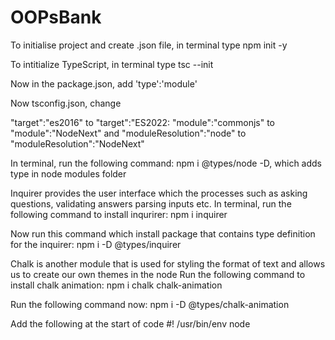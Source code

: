 # OOPsBank

To initialise project and create .json file, in terminal type npm init -y

To intitialize TypeScript, in terminal type tsc --init

Now in the package.json, add 'type':'module'

Now tsconfig.json, change

"target":"es2016" to "target":"ES2022: "module":"commonjs" to "module":"NodeNext" and "moduleResolution":"node" to "moduleResolution":"NodeNext"

In terminal, run the following command: npm i @types/node -D, which adds type in node modules folder

Inquirer provides the user interface which the processes such as asking questions, validating answers parsing inputs etc. In terminal, run the following command to install inqurirer: npm i inquirer 

Now run this command which install package that contains type definition for the inquirer: npm i -D @types/inquirer

Chalk is another module that is used for styling the format of text and allows us to create our own themes in the node Run the following command to install chalk animation: npm i chalk chalk-animation 

Run the following command now: npm i -D @types/chalk-animation

Add the following at the start of code #! /usr/bin/env node
